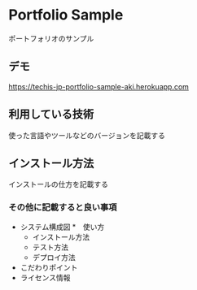 Portfolio Sample
===

ポートフォリオのサンプル

## デモ
https://techis-jp-portfolio-sample-aki.herokuapp.com

## 利用している技術
使った言語やツールなどのバージョンを記載する

## インストール方法
インストールの仕方を記載する

### その他に記載すると良い事項
* システム構成図
*　使い方
    * インストール方法
    * テスト方法
    * デプロイ方法
* こだわりポイント
* ライセンス情報
